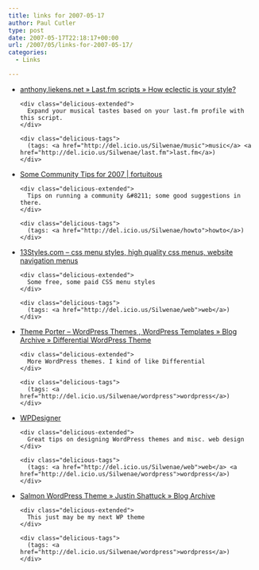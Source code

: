 ```yaml
---
title: links for 2007-05-17
author: Paul Cutler
type: post
date: 2007-05-17T22:18:17+00:00
url: /2007/05/links-for-2007-05-17/
categories:
  - Links

---
```

<ul class="delicious">
  <li>
    <div class="delicious-link">
      <a href="http://anthony.liekens.net/pub/scripts/last.fm/eclectic.php">anthony.liekens.net » Last.fm scripts » How eclectic is your style?</a>
    </div>
    
    <div class="delicious-extended">
      Expand your musical tastes based on your last.fm profile with this script.
    </div>
    
    <div class="delicious-tags">
      (tags: <a href="http://del.icio.us/Silwenae/music">music</a> <a href="http://del.icio.us/Silwenae/last.fm">last.fm</a>)
    </div>
  </li>
  
  <li>
    <div class="delicious-link">
      <a href="http://fortuito.us/2007/05/some_community_tips_for_2007">Some Community Tips for 2007 | fortuitous</a>
    </div>
    
    <div class="delicious-extended">
      Tips on running a community &#8211; some good suggestions in there.
    </div>
    
    <div class="delicious-tags">
      (tags: <a href="http://del.icio.us/Silwenae/howto">howto</a>)
    </div>
  </li>
  
  <li>
    <div class="delicious-link">
      <a href="http://www.13styles.com/">13Styles.com &#8211; css menu styles, high quality css menus, website navigation menus</a>
    </div>
    
    <div class="delicious-extended">
      Some free, some paid CSS menu styles
    </div>
    
    <div class="delicious-tags">
      (tags: <a href="http://del.icio.us/Silwenae/web">web</a>)
    </div>
  </li>
  
  <li>
    <div class="delicious-link">
      <a href="http://www.themeporter.com/2007/03/08/differential-wordpress-theme/">Theme Porter &#8211; WordPress Themes , WordPress Templates » Blog Archive » Differential WordPress Theme</a>
    </div>
    
    <div class="delicious-extended">
      More WordPress themes. I kind of like Differential
    </div>
    
    <div class="delicious-tags">
      (tags: <a href="http://del.icio.us/Silwenae/wordpress">wordpress</a>)
    </div>
  </li>
  
  <li>
    <div class="delicious-link">
      <a href="http://www.wpdesigner.com/">WPDesigner</a>
    </div>
    
    <div class="delicious-extended">
      Great tips on designing WordPress themes and misc. web design
    </div>
    
    <div class="delicious-tags">
      (tags: <a href="http://del.icio.us/Silwenae/web">web</a> <a href="http://del.icio.us/Silwenae/wordpress">wordpress</a>)
    </div>
  </li>
  
  <li>
    <div class="delicious-link">
      <a href="http://www.justinshattuck.com/2007/04/11/salmon/">Salmon WordPress Theme » Justin Shattuck » Blog Archive</a>
    </div>
    
    <div class="delicious-extended">
      This just may be my next WP theme
    </div>
    
    <div class="delicious-tags">
      (tags: <a href="http://del.icio.us/Silwenae/wordpress">wordpress</a>)
    </div>
  </li>
</ul>